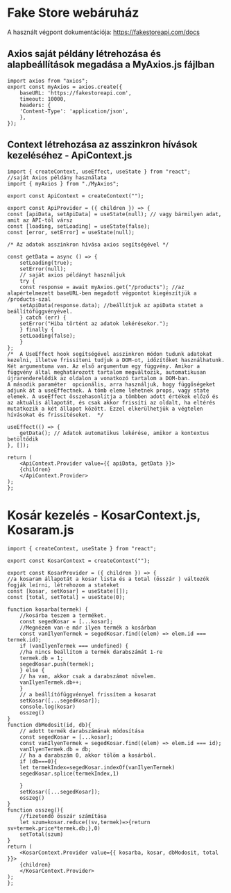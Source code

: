# Fake Store webáruház 

A használt végpont dokumentációja: <a href="https://fakestoreapi.com/docs">https://fakestoreapi.com/docs</a>

## Axios saját példány létrehozása és alapbeállítások megadása a MyAxios.js fájlban

    import axios from "axios";
    export const myAxios = axios.create({
        baseURL: 'https://fakestoreapi.com',
        timeout: 10000,
        headers: {
        'Content-Type': 'application/json',
        },
    });

## Context létrehozása az asszinkron hívások kezeléséhez - ApiContext.js

    import { createContext, useEffect, useState } from "react";
    //saját Axios példány használata
    import { myAxios } from "./MyAxios";

    export const ApiContext = createContext("");

    export const ApiProvider = ({ children }) => {
    const [apiData, setApiData] = useState(null); // vagy bármilyen adat, amit az API-tól vársz
    const [loading, setLoading] = useState(false);
    const [error, setError] = useState(null);

    /* Az adatok asszinkron hívása axios segítségével */

    const getData = async () => {
        setLoading(true);
        setError(null);
        // saját axios példányt használjuk
        try {
        const response = await myAxios.get("/products"); //az alapértelmezett baseURL-ben megadott végpontot kiegészítjük a /products-szal
        setApiData(response.data); //beállítjuk az apiData statet a beállítófüggvényével.
        } catch (err) {
        setError("Hiba történt az adatok lekérésekor.");
        } finally {
        setLoading(false);
        }
    };
    /*  A UseEffect hook segítségével asszinkron módon tudunk adatokat kezelni, illetve frissíteni tudjuk a DOM-ot, időzítőket használhatunk. Két argumentuma van. Az első argumentum egy függvény. Amikor a függvény által meghatározott tartalom megváltozik, automatikusan újrarenderelődik az oldalon a vonatkozó tartalom a DOM-ban. 
    A második paraméter  opcionális, arra használjuk, hogy függőségeket adjunk át a useEffectnek. A tömb eleme lehetnek props, vagy state elemek. A useEffect összehasonlítja a tömbben adott értékek előző és az aktuális állapotát, és csak akkor frissíti az oldalt, ha eltérés mutatkozik a két állapot között. Ezzel elkerülhetjük a végtelen hívásokat és frissítéseket.  */

    useEffect(() => {
        getData(); // Adatok automatikus lekérése, amikor a kontextus betöltődik
    }, []);

    return (
        <ApiContext.Provider value={{ apiData, getData }}>
        {children}
        </ApiContext.Provider>
    );
    };

# Kosár kezelés - KosarContext.js, Kosaram.js

    import { createContext, useState } from "react";

    export const KosarContext = createContext("");

    export const KosarProvider = ({ children }) => {
    //a kosaram állapotát a kosar lista és a total (összár ) változók fogják leírni, létrehozom a stateket
    const [kosar, setKosar] = useState([]);
    const [total, setTotal] = useState(0);

    function kosarba(termek) {
        //kosárba teszem a terméket. 
        const segedKosar = [...kosar];
        //Megnézem van-e már ilyen termék a kosárban
        const vanIlyenTermek = segedKosar.find((elem) => elem.id === termek.id);
        if (vanIlyenTermek === undefined) {
        //ha nincs beállítom a termék darabszámát 1-re
        termek.db = 1;
        segedKosar.push(termek);
        } else {
        // ha van, akkor csak a darabszámot növelem.
        vanIlyenTermek.db++;
        }
        // a beállítófüggvénnyel frissítem a kosarat
        setKosar([...segedKosar]);
        console.log(kosar)
        osszeg()
    }
    function dbModosit(id, db){
        // adott termék darabszámának módosítása
        const segedKosar = [...kosar];
        const vanIlyenTermek = segedKosar.find((elem) => elem.id === id);    
        vanIlyenTermek.db = db;  
        // ha a darabszám 0, akkor tölöm a kosárból.   
        if (db===0){
        let termekIndex=segedKosar.indexOf(vanIlyenTermek)
        segedKosar.splice(termekIndex,1)
        
        }
        setKosar([...segedKosar]);
        osszeg()
    }
    function osszeg(){
        //fizetendő összár számítása
        let szum=kosar.reduce((sv,termek)=>{return sv+termek.price*termek.db;},0)
        setTotal(szum)
    }
    return (
        <KosarContext.Provider value={{ kosarba, kosar, dbModosit, total }}>
        {children}
        </KosarContext.Provider>
    );
    };
